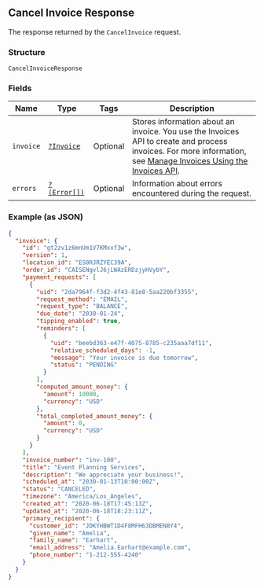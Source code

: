 ## Cancel Invoice Response

The response returned by the `CancelInvoice` request.

### Structure

`CancelInvoiceResponse`

### Fields

| Name | Type | Tags | Description |
|  --- | --- | --- | --- |
| `invoice` | [`?Invoice`](/doc/models/invoice.md) | Optional | Stores information about an invoice. You use the Invoices API to create and process<br>invoices. For more information, see [Manage Invoices Using the Invoices API](https://developer.squareup.com/docs/docs/invoices-api/overview). |
| `errors` | [`?(Error[])`](/doc/models/error.md) | Optional | Information about errors encountered during the request. |

### Example (as JSON)

```json
{
  "invoice": {
    "id": "gt2zv1z6mnUm1V7KMxxf3w",
    "version": 1,
    "location_id": "ES0RJRZYEC39A",
    "order_id": "CAISENgvlJ6jLWAzERDzjyHVybY",
    "payment_requests": [
      {
        "uid": "2da7964f-f3d2-4f43-81e8-5aa220bf3355",
        "request_method": "EMAIL",
        "request_type": "BALANCE",
        "due_date": "2030-01-24",
        "tipping_enabled": true,
        "reminders": [
          {
            "uid": "beebd363-e47f-4075-8785-c235aaa7df11",
            "relative_scheduled_days": -1,
            "message": "Your invoice is due tomorrow",
            "status": "PENDING"
          }
        ],
        "computed_amount_money": {
          "amount": 10000,
          "currency": "USD"
        },
        "total_completed_amount_money": {
          "amount": 0,
          "currency": "USD"
        }
      }
    ],
    "invoice_number": "inv-100",
    "title": "Event Planning Services",
    "description": "We appreciate your business!",
    "scheduled_at": "2030-01-13T10:00:00Z",
    "status": "CANCELED",
    "timezone": "America/Los_Angeles",
    "created_at": "2020-06-18T17:45:13Z",
    "updated_at": "2020-06-18T18:23:11Z",
    "primary_recipient": {
      "customer_id": "JDKYHBWT1D4F8MFH63DBMEN8Y4",
      "given_name": "Amelia",
      "family_name": "Earhart",
      "email_address": "Amelia.Earhart@example.com",
      "phone_number": "1-212-555-4240"
    }
  }
}
```

